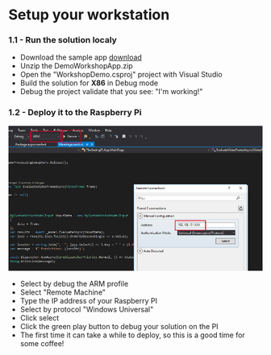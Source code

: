 # Setup your workstation

### 1.1 - Run the solution localy

* Download the sample app [download](Assets/DemoWorkshopApp.zip)
* Unzip the DemoWorkshopApp.zip
* Open the "WorkshopDemo.csproj" project with Visual Studio
* Build the solution for **X86** in Debug mode
* Debug the project validate that you see: "I'm working!"

### 1.2 - Deploy it to the Raspberry Pi
![](../Challenge%202/Assets/img_3015.jpg)

* Select by debug the ARM profile
* Select "Remote Machine"
* Type the IP address of your Raspberry PI
* Select by protocol "Windows Universal"
* Click select
* Click the green play button to debug your solution on the PI
* The first time it can take a while to deploy, so this is a good time for some coffee!

